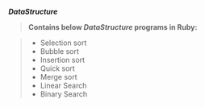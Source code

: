 ***DataStructure***

> **Contains below *DataStructure* programs in Ruby:**

> - Selection sort
> - Bubble sort
> - Insertion sort
> - Quick sort
> - Merge sort
> - Linear Search
> - Binary Search
